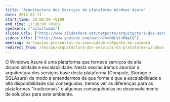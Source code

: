 ```yaml
---
title: "Arquitectura dos Serviços da plataforma Windows Azure"
date: 2012-02-11
start_time: 10:00:00 +0100
end_time: 11:30:00 +0100
speakers: ["vitortomaz"]
slides_urls: ["http://www.slideshare.net/netponto/arquitectura-dos-servios-da-plataforma-windows-azure"]
videos_urls: ["http://www.youtube.com/watch?v=NbLVtuM4pCQ"]
meeting: 4a-reuniao-presencial-da-comunidade-netponto-em-coimbra
redirect_from: /sessao/arquitectura-dos-servicos-da-plataforma-windows-azure/
---
```

O Windows Azure é uma plataforma que fornece serviços de alta disponibilidade e escalabilidade. Nesta sessão iremos abordar a arquitectura dos serviços base desta plataforma (Compute, Storage e SQLAzure) de modo a entendermos de que forma é que a escalabilidade e alta disponibilidade são conseguidas. Iremos ver as diferenças para as plataformas "tradicionais" e algumas consequências no desenvolvimento de soluções para este ambiente.

